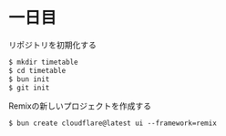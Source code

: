 # 一日目

リポジトリを初期化する

```bash
$ mkdir timetable
$ cd timetable
$ bun init
$ git init
```

Remixの新しいプロジェクトを作成する

```
$ bun create cloudflare@latest ui --framework=remix
```